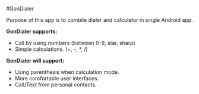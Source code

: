 #GonDialer

Purpose of this app is to combile dialer and calculator in single Android app.

__GonDialer supports:__
* Call by using numbers (between 0-9, star, sharp)
* Simple calculations. (+, -, *, /)

__GonDialer will support:__
* Using parenthesis when calculation mode.
* More comfortable user interfaces.
* Call/Text from personal contacts.

